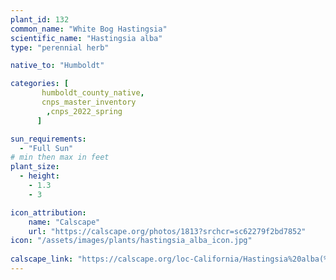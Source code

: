 ```yaml
---
plant_id: 132
common_name: "White Bog Hastingsia"
scientific_name: "Hastingsia alba"
type: "perennial herb"

native_to: "Humboldt"

categories: [
       humboldt_county_native,
       cnps_master_inventory
        ,cnps_2022_spring
      ]

sun_requirements:
  - "Full Sun"
# min then max in feet
plant_size:
  - height: 
    - 1.3
    - 3

icon_attribution: 
    name: "Calscape"
    url: "https://calscape.org/photos/1813?srchcr=sc62279f2bd7852"
icon: "/assets/images/plants/hastingsia_alba_icon.jpg"
 
calscape_link: "https://calscape.org/loc-California/Hastingsia%20alba(%20)"
---
```


